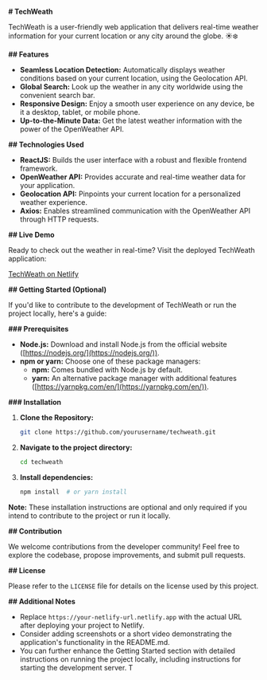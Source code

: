 **# TechWeath**

TechWeath is a user-friendly web application that delivers real-time weather information for your current location or any city around the globe. ☀️️❄️

**## Features**

* **Seamless Location Detection:** Automatically displays weather conditions based on your current location, using the Geolocation API.
* **Global Search:** Look up the weather in any city worldwide using the convenient search bar.
* **Responsive Design:** Enjoy a smooth user experience on any device, be it a desktop, tablet, or mobile phone.
* **Up-to-the-Minute Data:** Get the latest weather information with the power of the OpenWeather API.

**## Technologies Used**

* **ReactJS:** Builds the user interface with a robust and flexible frontend framework.
* **OpenWeather API:** Provides accurate and real-time weather data for your application.
* **Geolocation API:** Pinpoints your current location for a personalized weather experience.
* **Axios:** Enables streamlined communication with the OpenWeather API through HTTP requests.

**## Live Demo**

Ready to check out the weather in real-time? Visit the deployed TechWeath application:

[TechWeath on Netlify](techweath.netlify.app)

**## Getting Started (Optional)**

If you'd like to contribute to the development of TechWeath or run the project locally, here's a guide:

**### Prerequisites**

* **Node.js:** Download and install Node.js from the official website ([https://nodejs.org/](https://nodejs.org/)).
* **npm or yarn:** Choose one of these package managers:
    * **npm:** Comes bundled with Node.js by default.
    * **yarn:** An alternative package manager with additional features ([https://yarnpkg.com/en/](https://yarnpkg.com/en/)).

**### Installation**

1. **Clone the Repository:**
   ```bash
   git clone https://github.com/yourusername/techweath.git
   ```
2. **Navigate to the project directory:**
   ```bash
   cd techweath
   ```
3. **Install dependencies:**
   ```bash
   npm install  # or yarn install
   ```

**Note:** These installation instructions are optional and only required if you intend to contribute to the project or run it locally.

**## Contribution**

We welcome contributions from the developer community! Feel free to explore the codebase, propose improvements, and submit pull requests.

**## License**

Please refer to the `LICENSE` file for details on the license used by this project.

**## Additional Notes**

* Replace `https://your-netlify-url.netlify.app` with the actual URL after deploying your project to Netlify.
* Consider adding screenshots or a short video demonstrating the application's functionality in the README.md.
* You can further enhance the Getting Started section with detailed instructions on running the project locally, including instructions for starting the development server.
T

